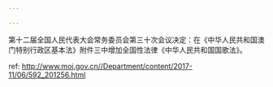 ```yaml
---

---
```


第十二届全国人民代表大会常务委员会第三十次会议决定：在《中华人民共和国澳门特别行政区基本法》附件三中增加全国性法律《中华人民共和国国歌法》。



 ref: <http://www.moj.gov.cn//Department/content/2017-11/06/592_201256.html>